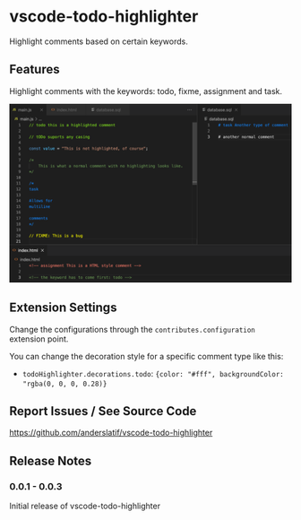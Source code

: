# vscode-todo-highlighter

Highlight comments based on certain keywords.

## Features

Highlight comments with the keywords: todo, fixme, assignment and task. 


![Highlight Examples](https://github.com/anderslatif/vscode-todo-highlighter/blob/master/example.png)

## Extension Settings

Change the configurations through the  `contributes.configuration` extension point.

You can change the decoration style for a specific comment type like this: 

* `todoHighlighter.decorations.todo`: `{color: "#fff", backgroundColor: "rgba(0, 0, 0, 0.28)}`

## Report Issues / See Source Code

https://github.com/anderslatif/vscode-todo-highlighter

## Release Notes

### 0.0.1 - 0.0.3

Initial release of vscode-todo-highlighter

